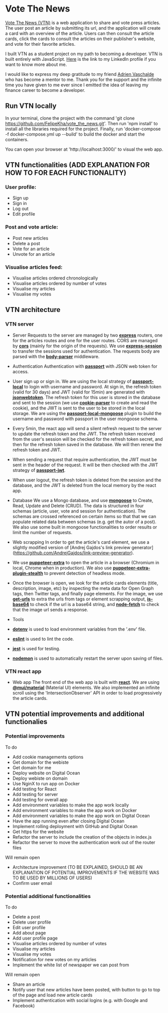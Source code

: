 # Vote The News

[Vote The News (VTN)](PASTEURLHERE.COM) is a web application to share and vote press articles. The user post an article by submitting its url, and the application will create a card with an overview of the article. Users can then consult the article cards, click the cards to consult the articles on their publisher's website, and vote for their favorite articles.

I built VTN as a student project on my path to becoming a developer. VTN is built entirely with JavaScript. [Here](https://www.linkedin.com/in/felipe-kharaba-11481444/) is the link to my LinkedIn profile if you want to know more about me.

I would like to express my deep gratitude to my friend [Adrien Vaschalde](https://www.linkedin.com/in/avaschalde/) who has become a mentor to me. Thank you for the support and the infinite time you have given to me ever since I emitted the idea of leaving my finance career to become a developer.

## Run VTN locally

In your terminal, clone the project with the command 'git clone https://github.com/FelipeKha/vote_the_news.git'.
Then run 'npm install' to install all the libraries required for the project.
Finally, run 'docker-compose -f docker-compose.yml up --build' to build the docker and start the containers.

You can open your browser at 'http://localhost:3000/' to visual the web app.

## VTN functionalities (ADD EXPLANATION FOR HOW TO FOR EACH FUNCTIONALITY)

### User profile:
- Sign up
- Sign in
- Log out
- Edit profile

### Post and vote article:
- Post new articles
- Delete a post
- Vote for an article
- Unvote for an article

### Visualise articles feed:
- Visualise articles ordered chronologically
- Visualise articles ordered by number of votes
- Visualise my articles
- Visualise my votes

## VTN architecture
### VTN server
- Server
Requests to the server are managed by two [**express**](https://www.npmjs.com/package/express) routers, one for the articles routes and one for the user routes. CORS are managed by [**cors**](https://www.npmjs.com/package/cors) (mainly for the origin of the requests). We use [**express-session**](https://www.npmjs.com/package/express-session) to transfer the sessions used for authentication. The requests body are parsed with the [**body-parser**](https://www.npmjs.com/package/body-parser) middleware.
- Authentication
Authentication with [**passport**](https://www.npmjs.com/package/passport) with JSON web token for access.
 - User sign up or sign in. We are using the local strategy of [**passport-local**](https://www.npmjs.com/package/passport-local) to login with username and password. At sign in, the refresh token (valid for 30 days) and JWT (valid for 15min) are generated with [**jsonwebtoken**](https://www.npmjs.com/package/jsonwebtoken). The refresh token for this user is stored in the database and sent to the session (we use [**cookie-parser**](https://www.npmjs.com/package/cookie-parser) to create and read the cookie), and the JWT is sent to the user to be stored in the local storage. We are using the [**passport-local-mongoose**](https://www.npmjs.com/package/passport-local-mongoose) plugin to build the username and password with passport in the user mongoose schema.
 - Every 5min, the react app will send a silent refresh request to the server to update the refresh token and the JWT. The refresh token received from the user's session will be checked for the refresh token secret, and then for the refresh token saved in the database. We will then renew the refresh token and JWT.
 - When sending a request that require authentication, the JWT must be sent in the header of the request. It will be then checked with the JWT strategy of [**passport-jwt**](https://www.npmjs.com/package/passport-jwt).
 - When user logout, the refresh token is deleted from the session and the database, and the JWT is deleted from the local memory by the react app.

- Database
We use a Mongo database, and use [**mongoose**](https://www.npmjs.com/package/mongoose) to Create, Read, Update and Delete (CRUD). The data is structured in four schemas (article, user, vote and session for authentication). The schemas are crossed referenced on certain items so that that we can populate related data between schemas (e.g. get the autor of a post). We also use some built in mongoose functionalities to order results or limit the number of requests.
- Web scrapping
In order to get the article's card element, we use a slightly modified version of [Andrej Gajdos's link preview generator] (https://github.com/AndrejGajdos/link-preview-generator).
 - We use [**puppeteer-extra**](https://www.npmjs.com/package/puppeteer-extra) to open the article in a browser (Chromium in local, Chrome when in production). We also use [**puppeteer-extra-plugin-stealth**](https://www.npmjs.com/package/puppeteer-extra-plugin-stealth) to prevent detection of headless mode.
 - Once the browser is open, we look for the article cards elements (title, description, image, etc) by inspecting the meta data for Open Graph tags, then Twitter tags, and finally page elements. For the image, we use [**get-urls**](https://www.npmjs.com/package/get-urls) to extra the urls from tags or element scrapping output, [**is-base64**](https://www.npmjs.com/package/is-base64) to check if the url is a base64 string, and [**node-fetch**](https://www.npmjs.com/package/node-fetch) to check that the image url sends a response.
- Tools
 - [**dotenv**](https://www.npmjs.com/package/dotenv) is used to load environment variables from the '.env' file.
 - [**eslint**](https://www.npmjs.com/package/eslint) is used to lint the code.
 - [**jest**](https://www.npmjs.com/package/jest) is used for testing.
 - [**nodemon**](https://www.npmjs.com/package/nodemon) is used to automatically restart the server upon saving of files.

### VTN react app
- Web app
The front end of the web app is built with [**react**](https://www.npmjs.com/package/react). We are using [**@mui/material**](https://www.npmjs.com/package/@mui/material) (Material UI) elements. We also implemented an infinite scroll using the 'IntersectionObserver' API in order to load progressively the article cards.

## VTN potential improvements and additional functionalies
### Potential improvements
To do
- Add cookie managements options
- Get domain for the webiste
- Get domain for me
- Deploy website on Digital Ocean
- Deploy webiste on domain
- Use NginX to run app on Docker
- Add testing for React
- Add testing for server
- Add testing for overall app
- Add environment variables to make the app work locally
- Add environment variables to make the app work on Docker
- Add environment variables to make the app work on Digital Ocean
- Have the app running even after closing Digital Ocean
- Implement rolling deployment with GitHub and Digital Ocean
- Get https for the website
- Refactor the server to include the creation of the objects in index.js
- Refactor the server to move the authentication work out of the router files


Will remain open
- Architecture improvement (TO BE EXPLAINED, SHOULD BE AN EXPLANATION OF POTENTIAL IMPROVEMENTS IF THE WEBSITE WAS TO BE USED BY MILLIONS OF USERS)
- Confirm user email


### Potential additional functionalities
To do
- Delete a post
- Delete user profile
- Edit user profile
- Add about page
- Add user profile page
- Visualise articles ordered by number of votes
- Visualise my articles
- Visualise my votes
- Notification for new votes on my articles
- Implement the white list of newspaper we can post from

Will remain open
- Share an article
- Notify user that new articles have been posted, with button to go to top of the page and load new article cards
- Implement authentication with social logins (e.g. with Google and Facebook)